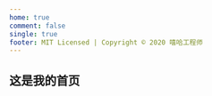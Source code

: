 ```yaml
---
home: true
comment: false
single: true
footer: MIT Licensed | Copyright © 2020 嘻哈工程师
---
```


## 这是我的首页